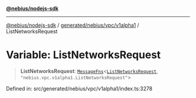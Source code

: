 [**@nebius/nodejs-sdk**](../../../../../README.md)

---

[@nebius/nodejs-sdk](../../../../../README.md) / [generated/nebius/vpc/v1alpha1](../README.md) / ListNetworksRequest

# Variable: ListNetworksRequest

> **ListNetworksRequest**: [`MessageFns`](../../../../../runtime/protos/core/interfaces/MessageFns.md)\<[`ListNetworksRequest`](../interfaces/ListNetworksRequest.md), `"nebius.vpc.v1alpha1.ListNetworksRequest"`\>

Defined in: src/generated/nebius/vpc/v1alpha1/index.ts:3278
